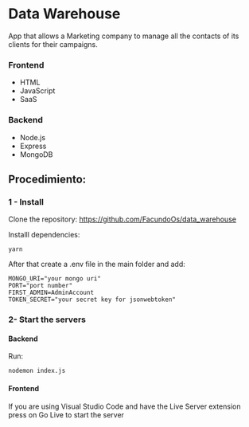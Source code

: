 # Data Warehouse

App that allows a Marketing company to manage all the contacts of its clients for their campaigns.

### Frontend
- HTML
- JavaScript
- SaaS

### Backend
- Node.js
- Express
- MongoDB

## Procedimiento:

### **1 - Install**

Clone the repository:
https://github.com/FacundoOs/data_warehouse

Installl dependencies:
```
yarn
```

After that create a .env file in the main folder and add:
```
MONGO_URI="your mongo uri"
PORT="port number"
FIRST_ADMIN=AdminAccount
TOKEN_SECRET="your secret key for jsonwebtoken"
```

### **2- Start the servers**

#### Backend
Run:
```
nodemon index.js
```

#### Frontend
If you are using Visual Studio Code and have the Live Server extension press on Go Live to start the server

